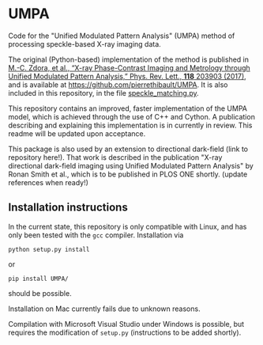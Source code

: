 # UMPA
Code for the "Unified Modulated Pattern Analysis" (UMPA) method of processing speckle-based X-ray imaging data.

The original (Python-based) implementation of the method is published in
[M.-C. Zdora, et al., “X-ray Phase-Contrast Imaging and Metrology through Unified Modulated Pattern Analysis,” Phys. Rev. Lett., **118** 203903 (2017)](http://dx.doi.org/10.1103/PhysRevLett.118.203903), and is available at https://github.com/pierrethibault/UMPA. It is also included in this repository, in the file [speckle_matching.py](https://github.com/optimato/UMPA/blob/main/UMPA/speckle_matching.py).

This repository contains an improved, faster implementation of the UMPA model, which is achieved through the use of C++ and Cython. A publication describing and explaining this implementation is in currently in review. This readme will be updated upon acceptance.

This package is also used by an extension to directional dark-field (link to repository here!). That work is described in the publication "X-ray directional dark-field imaging using Unified Modulated Pattern Analysis" by Ronan Smith et al., which is to be published in PLOS ONE shortly. (update references when ready!)

## Installation instructions
In the current state, this repository is only compatible with Linux, and has only been tested with the `gcc` compiler. Installation via
```
python setup.py install
```
or
```
pip install UMPA/
```
should be possible.

Installation on Mac currently fails due to unknown reasons.

Compilation with Microsoft Visual Studio under Windows is possible, but requires the modification of `setup.py` (instructions to be added shortly).
